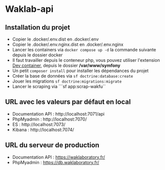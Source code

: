 # Waklab-api

## Installation du projet

- Copier le .docker/.env.dist en .docker/.env
- Copier le .docker/.env.nginx.dist en .docker/.env.nginx
- Lancer les containers via ```docker compose up -d``` la commande suivante depuis le dossier docker
- Il faut travailler depuis le conteneur php, vous pouvez utiliser l'extension [Dev container](https://marketplace.visualstudio.com/items?itemName=ms-vscode-remote.remote-containers), depuis le dossier **/var/www/symfony**
- Un petit ```composer install``` pour installer les dépendances du projet
- Créer la base de données via  ```sf doctrine:database:create```
- Jouer les migrations ```sf doctrine:migrations:migrate```
- Lancer le scraping via ```sf app:scrap-wakfu``

## URL avec les valeurs par défaut en local

- Documentation API : http://localhost:7071/api
- PhpMyadmin : http://localhost:7070/
- ES : http://localhost:7073/
- Kibana : http://localhost:7074/

## URL du serveur de production

- Documentation API : https://waklaboratory.fr/
- PhpMyadmin : https://db.waklaboratory.fr/
